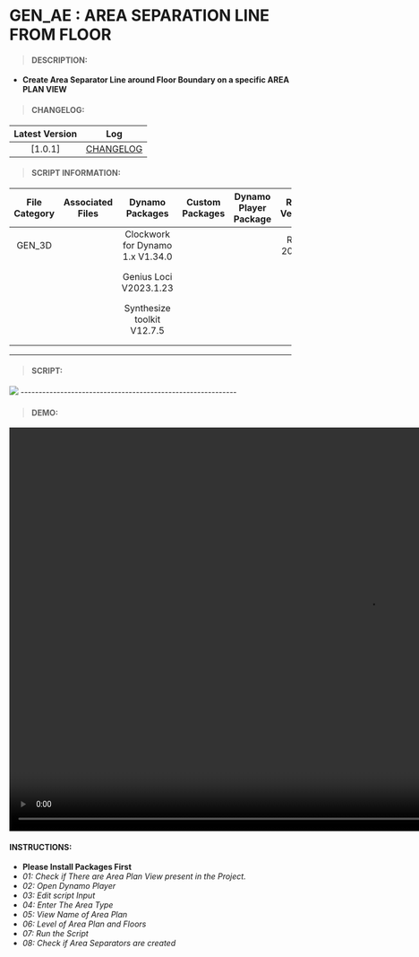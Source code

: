 # GEN_AE : AREA SEPARATION LINE FROM FLOOR

> #### DESCRIPTION: 
- **Create Area Separator Line around Floor Boundary on a specific AREA PLAN VIEW**

> #### CHANGELOG:

| Latest Version | Log |
| :-------: | :----: | 
|[1.0.1] | [CHANGELOG](/_scripts/_general/AREA/changelog/GEN_AE_AreaSepLinefromFloor.md) |

> #### SCRIPT INFORMATION: 

| File Category | Associated Files | Dynamo Packages | Custom Packages | Dynamo Player Package | Revit Version | Author | Modified By | File Name & Location | 
| :-------: | :----: | :---: | :---: | :---: | :---: | :---: | :---: | :--: |
| GEN_3D |  | Clockwork for Dynamo 1.x V1.34.0 | | | Revit 2021.1 | Abjeet Singh | | GEN_AE_AreaSepLinefromFloor V1.0.0 |
|        |  | Genius Loci V2023.1.23           | | |              |              | | (https://bimcapcom.sharepoint.com/:u:/s/BCP-Main/EZwAUz3pFcBAo5XrnubsDfwBLRkCtZZTHBcPhlcUatbmvA?e=qfOcE5) |
|        |  | Synthesize toolkit V12.7.5       | | |              |              | | |
|        |  |     | | |
|        |  |     | | |
------------------------------------------------------------
> #### SCRIPT: 

<img src="./_scripts/_general/AREA/images/GEN_AE_AreaSepLinefromFloor.png">
------------------------------------------------------------

> #### DEMO: 

<video width="1280" height="720" controls>
 <source src="./_scripts/_general/AREA/demo/GEN_AE_AreaSepLinefromFloor V1.0.0.mp4" type="video/mp4">
</video>

#### INSTRUCTIONS: 
- **Please Install Packages First**
- *01: Check if There are Area Plan View present in the Project.*
- *02: Open Dynamo Player*
- *03: Edit script Input*
- *04: Enter The Area Type*
- *05: View Name of Area Plan*
- *06: Level of Area Plan and Floors*
- *07: Run the Script*
- *08: Check if Area Separators are created*